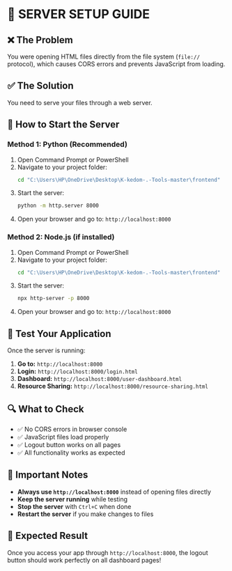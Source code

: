 # 🚀 **SERVER SETUP GUIDE**

## ❌ **The Problem**
You were opening HTML files directly from the file system (`file://` protocol), which causes CORS errors and prevents JavaScript from loading.

## ✅ **The Solution**
You need to serve your files through a web server.

## 🔧 **How to Start the Server**

### **Method 1: Python (Recommended)**
1. Open Command Prompt or PowerShell
2. Navigate to your project folder:
   ```bash
   cd "C:\Users\HP\OneDrive\Desktop\K-kedom-.-Tools-master\frontend"
   ```
3. Start the server:
   ```bash
   python -m http.server 8000
   ```
4. Open your browser and go to: `http://localhost:8000`

### **Method 2: Node.js (if installed)**
1. Open Command Prompt or PowerShell
2. Navigate to your project folder:
   ```bash
   cd "C:\Users\HP\OneDrive\Desktop\K-kedom-.-Tools-master\frontend"
   ```
3. Start the server:
   ```bash
   npx http-server -p 8000
   ```
4. Open your browser and go to: `http://localhost:8000`

## 🎯 **Test Your Application**

Once the server is running:

1. **Go to:** `http://localhost:8000`
2. **Login:** `http://localhost:8000/login.html`
3. **Dashboard:** `http://localhost:8000/user-dashboard.html`
4. **Resource Sharing:** `http://localhost:8000/resource-sharing.html`

## 🔍 **What to Check**

- ✅ No CORS errors in browser console
- ✅ JavaScript files load properly
- ✅ Logout button works on all pages
- ✅ All functionality works as expected

## 🚨 **Important Notes**

- **Always use `http://localhost:8000`** instead of opening files directly
- **Keep the server running** while testing
- **Stop the server** with `Ctrl+C` when done
- **Restart the server** if you make changes to files

## 🎉 **Expected Result**

Once you access your app through `http://localhost:8000`, the logout button should work perfectly on all dashboard pages!
